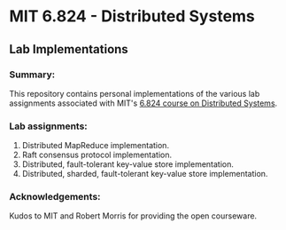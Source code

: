 # MIT 6.824 - Distributed Systems 
## Lab Implementations

### Summary:
This repository contains personal implementations of the various lab assignments associated
with MIT's [6.824 course on Distributed Systems](http://nil.csail.mit.edu/6.824/2020/schedule.html).

### Lab assignments:
1. Distributed MapReduce implementation.
1. Raft consensus protocol implementation.
1. Distributed, fault-tolerant key-value store implementation.
1. Distributed, sharded, fault-tolerant key-value store implementation.

### Acknowledgements:
Kudos to MIT and Robert Morris for providing the open courseware. 
